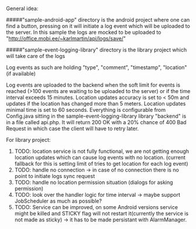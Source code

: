 General idea:

#####"sample-android-app" directory
is the android project where one can find a button, pressing on it will initiate a log event which will be uploaded to the server. In this sample the logs are mocked to be uploaded to "http://office.mobi.ee/~karlmartin/api/logs/save/"

#####"sample-event-logging-library" directory
is the library project which will take care of the logs

Log events as such are holding "type", "comment", "timestamp", "location" (if available)

Log events are uploaded to the backend  when the soft limit for events is reached (>100 events are waiting to be uploaded to the server) or if the time interval exceeds 15 minutes. Location updates accuracy is set to < 50m and updates if the location has changed more than 5 meters. Location updates minimal time is set to 60 seconds.
Everything is configurable from Config.java sitting in the sample-event-logging-library library
"backend" is in a file called api.php. It will return 200 OK with a 20% chance of 400 Bad Request in which case the client will have to retry later.

For library project:
1. TODO: location service is not fully functional, we are not getting enough location updates which can cause log events with no location. (current fallback for this is setting limit of tries to get location for each log event)
2. TODO: handle no connection -> in case of no connection there is no point to initiate logs sync request
3. TODO: handle no location permission situation (dialogs for asking permission)
4. TODO: look over the handler logic for time interval -> maybe support JobScheduler as much as possible?
5. TODO: Service can be improved, on some Android versions service might be killed and STICKY flag will not restart it(currently the service is not made as sticky) -> it has to be made persistant with AlarmManager.
